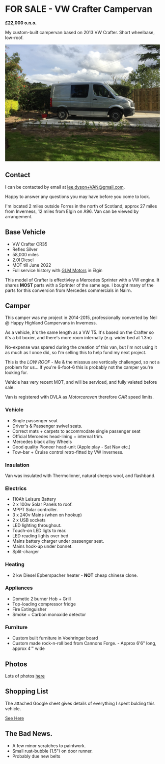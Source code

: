 # FOR SALE - VW Crafter Campervan


**£22,000 o.n.o.**

My custom-built campervan based on 2013 VW Crafter. Short wheelbase, low-roof.

![](45455F39-3D3B-4711-B20B-58AF3F203F75.JPG)

## Contact

I can be contacted by email at [lee.dyson+VAN@gmail.com](mailto://lee.dyson+VAN@gmail.com).

Happy to answer any questions you may have before you come to look.

I'm located 2 miles outside Forres in the north of Scotland, approx 27 miles from Inverness, 12 miles from Elgin on A96. Van can be viewed by arrangement.


## Base Vehicle

+ VW Crafter CR35
+ Reflex Silver
+ 58,000 miles
+ 2.0l Diesel
+ MOT till June 2022
+ Full service history with [GLM Motors](https://www.glmmotors.net/) in Elgin

This model of Crafter is effectivley a Mercedes Sprinter with a VW engine. It shares **MOST** parts with a Sprinter of the same age. I bought many of the parts for this conversion from Mercedes commercials in Nairn.

## Camper

This camper was my project in 2014-2015, professionally converted by Neil @ Happy Highland Campervans in Inverness.

As a vehicle, it's the same length as a VW T5. It's based on the Crafter so it's a bit boxier, and there's more room internally (e.g. wider bed at 1.3m)

No-expense was spared during the creation of this van, but I'm not using it as much as I once did, so I'm selling this to help fund my next project.

This is the *LOW ROOF* - Me & the misssus are vertically challenged, so not a problem for us... If you're 6-foot-6 this is probably not the camper you're looking for.


Vehicle has very recent MOT, and will be serviced, and fully valeted before sale.

Van is registered with DVLA as _Motorcaravan_ therefore _CAR_ speed limits.


### Vehicle
+ Single passenger seat
+ Driver's & Passenger swivel seats.
+ Correct mats + carpets to accommodate single passenger seat
+ Official Mercedes head-lining + internal trim.
+ Mercedes black alloy Wheels
+ Good quality Pioneer head-unit (Apple play - Sat Nav etc.)
+ Tow-bar  + Cruise control retro-fitted by VW Inverness.


### Insulation

Van was insulated with Thermolioner, natural sheeps wool, and flashband.

### Electrics

+ 110Ah Leisure Battery
+ 2 x 100w Solar Panels to roof.
+ MPPT Solar controller.
+ 3 x 240v Mains (when on hookup)
+ 2 x USB sockets
+ LED lighting throughout.
+ Touch-on LED ligts to rear.
+ LED reading lights over bed
+ Mains battery charger under passenger seat.
+ Mains hook-up under bonnet.
+ Split-charger


### Heating

+ 2 kw Diesel Epberspacher heater - **NOT** cheap chinese clone.

### Appliances

+  Dometic 2 burner Hob + Grill
+  Top-loading compressor fridge
+  Fire Extinguisher
+  Smoke + Carbon monoxide detector


### Furniture

+ Custom built furniture in Voehringer board
+ Custom made rock-n-roll bed from Cannons Forge. - Approx 6'6" long, approx 4'" wide

## Photos

Lots of photos [here](https://www.icloud.com/sharedalbum/#B11Gf693ZGpiUDZ)

## Shopping List

The attached Google sheet gives details of everything I spent bulding this vehicle.

[See Here](https://docs.google.com/spreadsheets/d/1u1e6D8Eon_hKz2p8mEipF_9oJBkhiUrPWwAVnNexj8k/edit?usp=sharing)


## The Bad News.

+ A few minor scratches to paintwork.
+ Small rust-bubble (1.5") on door runner.
+ Probably due new belts
